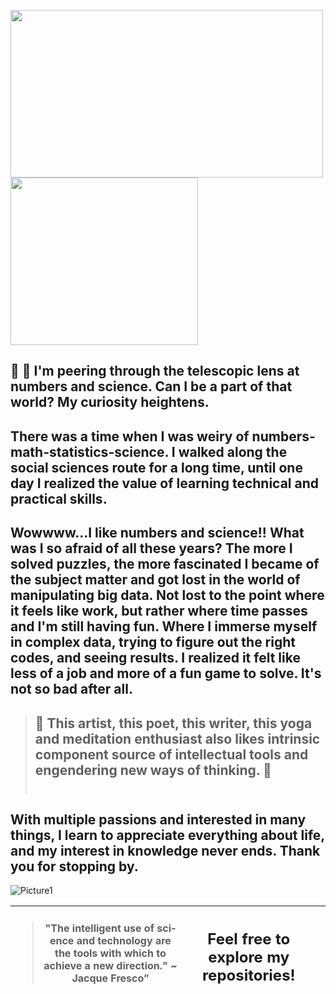 <img src="https://user-images.githubusercontent.com/113868202/195259180-87b12e92-bf6c-43dd-9a45-d8e15b817e51.gif" width="500" height="268" /><img src="https://user-images.githubusercontent.com/113868202/195263599-63d2252b-f1dd-479f-8f17-54d1d200f279.png" width="300" height="268" />
 
## 🔭 👀  I'm peering through the telescopic lens at numbers and science. Can I be a part of that world? My curiosity heightens. <br>

## There was a time when I was weiry of numbers-math-statistics-science. I walked along the social sciences route for a long time, until one day I realized the value of learning technical and practical skills. <br>

##   Wowwww...I like numbers and science!! What was I so afraid of all these years? The more I solved puzzles, the more fascinated I became of the subject matter and got lost in the world of manipulating big data. Not lost to the point where it feels like work, but rather where time passes and I'm still having fun. Where I immerse myself in complex data, trying to figure out the right codes, and seeing results. I realized it felt like less of a job and more of a fun game to solve. It's not so bad after all. <br>

> ## 💞️  This artist, this poet, this writer, this yoga and meditation enthusiast also likes intrinsic component source of intellectual tools and engendering new ways of thinking. 💞️ <br> <br>

## With multiple passions and interested in many things, I learn to appreciate everything about life, and my interest in knowledge never ends. Thank you for stopping by. 
![Picture1](https://user-images.githubusercontent.com/113868202/195277320-06f84a32-5a6a-4f0c-897c-f132481b0660.png) 
<table class='tg'> 
      
  <thead>
    <tr>
      <th class='tg-0pky'>
        <div class='center'>
          <blockquote class="twitter-tweet" data-partner="tweetdeck">
          <p lang="en" dir="ltr">"The intelligent use of science and technology are the tools with which to achieve a new direction." ~ Jacque Fresco” 
          </blockquote> <!-- <script async src="https://platform.twitter.com/widgets.js" charset="utf-8"></script> -->
        </div>
      </th>
      <th class='tg-0pky'>
        <h2> Feel free to explore my repositories!</h2> 
      <th>
    </tr>
  </thead>
</table>

